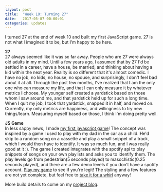 ```yaml
---
layout: post
title:  "Week 10: Turning 27"
date:   2017-05-07 00:00:01
categories: updates
---
```

I turned 27 at the end of week 10 and built my first JavaScript game. 27 is not what I imagined it to be, but I'm happy to be here.

<b>27</b><br>
27 always seemed like it was so far away. People who are 27 were always old adults in my mind. Until a few years ago, I assumed that by 27 I'd be settled in a career, have a house, be married, and thinking about having a kid within the next year. Reality is so different that it's almost comedic. I have no job, no kids, no house, no spouse, and surprisingly, I don't feel bad about it at all.
Through the past few months, I've realized that I am the only one who can measure my life, and that I can only measure it by whatever metrics I choose. My younger self created a yardstick based on those whom I saw around me, and that yardstick held up for such a long time. When I quit my job, I took that yardstick, snapped it in half, and moved on. Currently, my only metrics are happiness, and willingness to try new things/learn. Measuring myself based on those, I think I'm doing pretty well.

<b>JS Game</b><br>
In less sappy news, I made [my first javascript game](http://legit.hahaha.cool/)! The concept was inspired by a game I used to play with my dad in the car as a child. He'd skip to a random song on a cassette and play a small snippet of a track, which I would then have to identify. It was so much fun, and I was really good at it :). The game I created integrates with the spotify api to play snippets of songs on your own playlists and asks you to identify them. The play levels go from pedestrian(5 seconds played) to masochistic(0.25 seconds played), and there are a few demo levels if you don't have a spotify account. [Play my game](http://legit.hahaha.cool/) to see if you're legit! The styling and a few features are not yet complete, but feel free to [take it for a whirl](http://legit.hahaha.cool/) anyway!

More build details to come on my [project blog](http://www.hahaha.cool).
